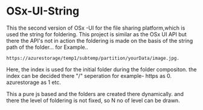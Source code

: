 # OSx-UI-String
This the second version of OSx -UI for the file sharing platform,which is used the string for foldering.
This project is similar as the OSx UI API but there the API's not in action the foldering is made on the basis of the
string path of the folder... for Example..

    https://azurestorage/temp1/subtemp/partition/yourData/image.jpg.
    
Here, the index is used for the initial folder during the folder compositon.
the index can be decided there "/" seperation for example-
   https as 0.
   azurestorage as 1 etc.
   
   This a pure js based and the folders are created there dynamically.
   and there the level of foldering is not fixed, so N no of level can be drawn.
